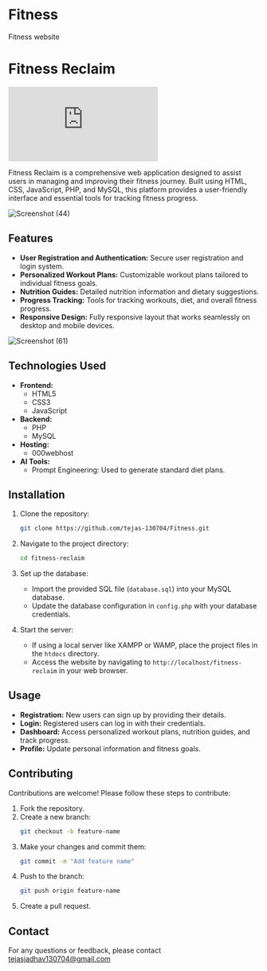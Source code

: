 # Fitness
Fitness website

# Fitness Reclaim

![Live:](https://fitness-reclaim.000webhostapp.com/index.php)

Fitness Reclaim is a comprehensive web application designed to assist users in managing and improving their fitness journey. Built using HTML, CSS, JavaScript, PHP, and MySQL, this platform provides a user-friendly interface and essential tools for tracking fitness progress.

![Screenshot (44)](https://github.com/tejas-130704/Fitness/assets/147961352/bb04ac53-d90f-473b-88e8-dd757b9349fd)

## Features

- **User Registration and Authentication:** Secure user registration and login system.
- **Personalized Workout Plans:** Customizable workout plans tailored to individual fitness goals.
- **Nutrition Guides:** Detailed nutrition information and dietary suggestions.
- **Progress Tracking:** Tools for tracking workouts, diet, and overall fitness progress.
- **Responsive Design:** Fully responsive layout that works seamlessly on desktop and mobile devices.

![Screenshot (61)](https://github.com/tejas-130704/Fitness/assets/147961352/f5b2e864-cb9b-46f6-84a6-6d5397c0daa9)

## Technologies Used

- **Frontend:**
  - HTML5
  - CSS3
  - JavaScript
- **Backend:**
  - PHP
  - MySQL
- **Hosting:**
  - 000webhost
- **AI Tools:**
  - Prompt Engineering: Used to generate standard diet plans.

## Installation

1. Clone the repository:
   ```bash
   git clone https://github.com/tejas-130704/Fitness.git
   ```
2. Navigate to the project directory:
   ```bash
   cd fitness-reclaim
   ```
3. Set up the database:
   - Import the provided SQL file (`database.sql`) into your MySQL database.
   - Update the database configuration in `config.php` with your database credentials.

4. Start the server:
   - If using a local server like XAMPP or WAMP, place the project files in the `htdocs` directory.
   - Access the website by navigating to `http://localhost/fitness-reclaim` in your web browser.

## Usage

- **Registration:** New users can sign up by providing their details.
- **Login:** Registered users can log in with their credentials.
- **Dashboard:** Access personalized workout plans, nutrition guides, and track progress.
- **Profile:** Update personal information and fitness goals.

## Contributing

Contributions are welcome! Please follow these steps to contribute:

1. Fork the repository.
2. Create a new branch:
   ```bash
   git checkout -b feature-name
   ```
3. Make your changes and commit them:
   ```bash
   git commit -m "Add feature name"
   ```
4. Push to the branch:
   ```bash
   git push origin feature-name
   ```
5. Create a pull request.


## Contact

For any questions or feedback, please contact tejasjadhav130704@gmail.com 
